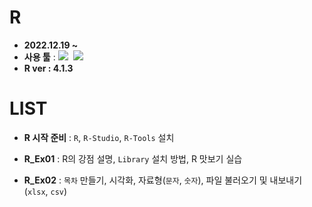 # R
- <b>2022.12.19 ~</b>
- __사용 툴__ : <img src="https://img.shields.io/badge/R-276DC3?style=flat&logo=R&logoColor=white"/>&nbsp;&nbsp;<img src="https://img.shields.io/badge/GitHub-181717?style=flat&logo=GitHub&logoColor=white"/>
- __R ver : 4.1.3__

# LIST

- __R 시작 준비__ : `R`, `R-Studio`, `R-Tools` 설치

- __R_Ex01__ : R의 강점 설명, `Library` 설치 방법, R 맛보기 실습

- __R_Ex02__ : `목차` 만들기, 시각화, 자료형(`문자`, `숫자`), 파일 불러오기 및 내보내기 (`xlsx`, `csv`)